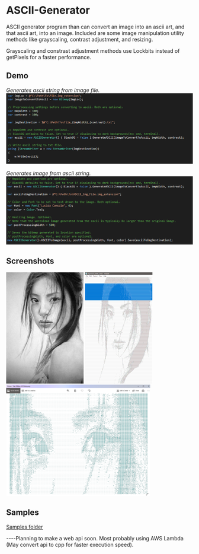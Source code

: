 # ASCII-Generator

ASCII generator program than can convert an image into an ascii art, and that ascii art, into an image. 
Included are some image manipulation utility methods like grayscaling, contrast adjustment, and resizing.

Grayscaling and constrast adjustment methods use Lockbits instead of getPixels for a faster performance.

## Demo

*Generates ascii string from image file.*
<img src="ASCII-art/Demo/README/ImgToASCII.PNG" alt="ImgToASCII">

*Generates image from ascii string.*
<img src="ASCII-art/Demo/README/ASCIIToImg.PNG" alt="ASCIIToImg">

## Screenshots

<img src="ASCII-art/Demo/README/Original.png" height="300" alt="Original"> <img src="ASCII-art/Demo/README/Text.PNG" height="300" alt="asciiTextFile"> <img src="ASCII-art/Demo/README/img.PNG" height="300" alt="asciiStringToImg">

## Samples

[Samples folder](https://github.com/jnpco/ASCII-art/tree/master/ASCII-art/Demo/Samples)

----Planning to make a web api soon. Most probably using AWS Lambda (May convert api to cpp for faster execution speed).
